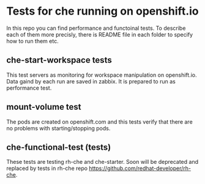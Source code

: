 # Tests for che running on openshift.io

In this repo you can find performance and functoinal tests. To describe each of them more precisly, there is README file in each folder to specify how
to run them etc.

## che-start-workspace tests

This test servers as monitoring for workspace manipulation on openshift.io. Data gaind by each run are saved in zabbix. It is prepared to run as
performance test.

## mount-volume test

The pods are created on openshift.com and this tests verify that there are no problems with starting/stopping pods.

## che-functional-test (tests)

These tests are testing rh-che and che-starter. Soon will be deprecated and replaced by tests in rh-che repo https://github.com/redhat-developer/rh-che.


